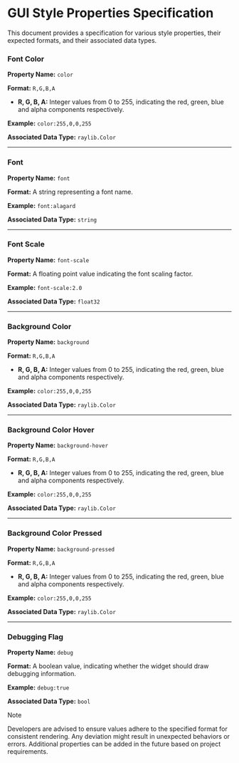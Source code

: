 <!-- LTeX: language=en-US -->
# GUI Style Properties Specification

This document provides a specification for various style properties, their expected formats, and their associated data types.

### Font Color

**Property Name:** `color`

**Format:** `R,G,B,A`

- **R, G, B, A:** Integer values from 0 to 255, indicating the red, green, blue and alpha components respectively.

**Example:** `color:255,0,0,255`

**Associated Data Type:** `raylib.Color`

---

### Font

**Property Name:** `font`

**Format:** A string representing a font name.

**Example:** `font:alagard`

**Associated Data Type:** `string`

---

### Font Scale

**Property Name:** `font-scale`

**Format:** A floating point value indicating the font scaling factor.

**Example:** `font-scale:2.0`

**Associated Data Type:** `float32`

---

### Background Color

**Property Name:** `background`

**Format:** `R,G,B,A`

- **R, G, B, A:** Integer values from 0 to 255, indicating the red, green, blue and alpha components respectively.

**Example:** `color:255,0,0,255`

**Associated Data Type:** `raylib.Color`

---

### Background Color Hover

**Property Name:** `background-hover`

**Format:** `R,G,B,A`

- **R, G, B, A:** Integer values from 0 to 255, indicating the red, green, blue and alpha components respectively.

**Example:** `color:255,0,0,255`

**Associated Data Type:** `raylib.Color`

---

### Background Color Pressed

**Property Name:** `background-pressed`

**Format:** `R,G,B,A`

- **R, G, B, A:** Integer values from 0 to 255, indicating the red, green, blue and alpha components respectively.

**Example:** `color:255,0,0,255`

**Associated Data Type:** `raylib.Color`

---

### Debugging Flag

**Property Name:** `debug`

**Format:** A boolean value, indicating whether the widget should draw debugging information.

**Example:** `debug:true`

**Associated Data Type:** `bool`


> [!NOTE]
> Developers are advised to ensure values adhere to the specified format for
> consistent rendering. Any deviation might result in unexpected behaviors or
> errors. Additional properties can be added in the future based on project
> requirements.
